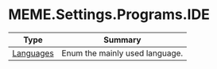 ﻿
# MEME.Settings.Programs.IDE

|Type|Summary|
|----|-------|
|[Languages](./Languages.md)|Enum the mainly used language.|

